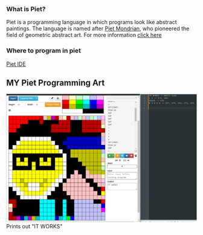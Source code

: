### What is Piet?
Piet is a programming language in which programs look like abstract paintings. The language is named after [Piet Mondrian](http://www.ibiblio.org/wm/paint/auth/mondrian/), who pioneered the field of geometric abstract art. For more information [click here](https://www.dangermouse.net/esoteric/piet.html)

### Where to program in piet
[Piet IDE](https://gabriellesc.github.io/piet/)

## MY Piet Programming Art
![Image of a nerd made in Piet](https://raw.githubusercontent.com/AAlarifi/PietProgrammingArt/main/itJustWorks/Nerd.png)
Prints out "IT WORKS"

